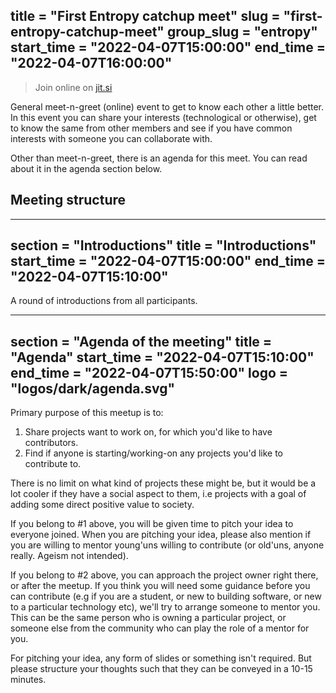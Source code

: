 title = "First Entropy catchup meet"
slug = "first-entropy-catchup-meet"
group_slug = "entropy"
start_time = "2022-04-07T15:00:00"
end_time = "2022-04-07T16:00:00"
---

> Join online on [jit.si](https://meet.jit.si/moderated/8abf0eb6baf7bc36196e0ef0ae6768869f3a2ef79c23590c9eb1c15184582627 "Online Meet")

General meet-n-greet (online) event to get to know each other a little better.
In this event you can share your interests (technological or otherwise), get to
know the same from other members and see if you have common interests with
someone you can collaborate with.

Other than meet-n-greet, there is an agenda for this meet. You can read about it
in the agenda section below.

## Meeting structure

---
section = "Introductions"
title = "Introductions"
start_time = "2022-04-07T15:00:00"
end_time = "2022-04-07T15:10:00"
---
A round of introductions from all participants.

---
section = "Agenda of the meeting"
title = "Agenda"
start_time = "2022-04-07T15:10:00"
end_time = "2022-04-07T15:50:00"
logo = "logos/dark/agenda.svg"
---

Primary purpose of this meetup is to:

1. Share projects want to work on, for which you'd like to have contributors.
2. Find if anyone is starting/working-on any projects you'd like to contribute
   to.

There is no limit on what kind of projects these might be, but it would be a lot
cooler if they have a social aspect to them, i.e projects with a goal of adding
some direct positive value to society.

If you belong to #1 above, you will be given time to pitch your idea to everyone
joined. When you are pitching your idea, please also mention if you are willing
to mentor young'uns willing to contribute (or old'uns, anyone really. Ageism not
intended).

If you belong to #2 above, you can approach the project owner right there, or
after the meetup. If you think you will need some guidance before you can
contribute (e.g if you are a student, or new to building software, or new to a
particular technology etc), we'll try to arrange someone to mentor you. This can
be the same person who is owning a particular project, or someone else from the
community who can play the role of a mentor for you.

For pitching your idea, any form of slides or something isn't required. But
please structure your thoughts such that they can be conveyed in a 10-15
minutes.

